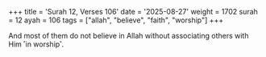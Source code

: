 +++
title = 'Surah 12, Verses 106'
date = '2025-08-27'
weight = 1702
surah = 12
ayah = 106
tags = ["allah", "believe", "faith", "worship"]
+++

And most of them do not believe in Allah without associating others with Him ˹in worship˺.